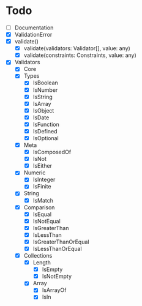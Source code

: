 # Todo

- [ ] Documentation
- [x] ValidationError
- [x] validate()
  - [x] validate(validators: Validator[], value: any)
  - [x] validate(constraints: Constraints, value: any)
- [x] Validators
  - [x] Core
  - [x] Types
    - [x] IsBoolean
    - [x] IsNumber
    - [x] IsString
    - [x] IsArray
    - [x] IsObject
    - [x] IsDate
    - [x] IsFunction
    - [x] IsDefined
    - [x] IsOptional
  - [x] Meta
    - [x] IsComposedOf
    - [x] IsNot
    - [x] IsEither
  - [x] Numeric
    - [x] IsInteger
    - [x] IsFinite
  - [x] String
    - [x] IsMatch
  - [x] Comparison
    - [x] IsEqual
    - [x] IsNotEqual
    - [x] IsGreaterThan
    - [x] IsLessThan
    - [x] IsGreaterThanOrEqual
    - [x] IsLessThanOrEqual
  - [x] Collections
    - [x] Length
      - [x] IsEmpty
      - [x] IsNotEmpty
    - [x] Array
      - [x] IsArrayOf
      - [x] IsIn

